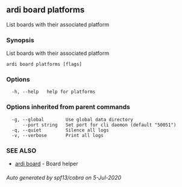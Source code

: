 ## ardi board platforms

List boards with their associated platform

### Synopsis


List boards with their associated platform

```
ardi board platforms [flags]
```

### Options

```
  -h, --help   help for platforms
```

### Options inherited from parent commands

```
  -g, --global        Use global data directory
      --port string   Set port for cli daemon (default "50051")
  -q, --quiet         Silence all logs
  -v, --verbose       Print all logs
```

### SEE ALSO

* [ardi board](ardi_board.md)	 - Board helper

###### Auto generated by spf13/cobra on 5-Jul-2020
